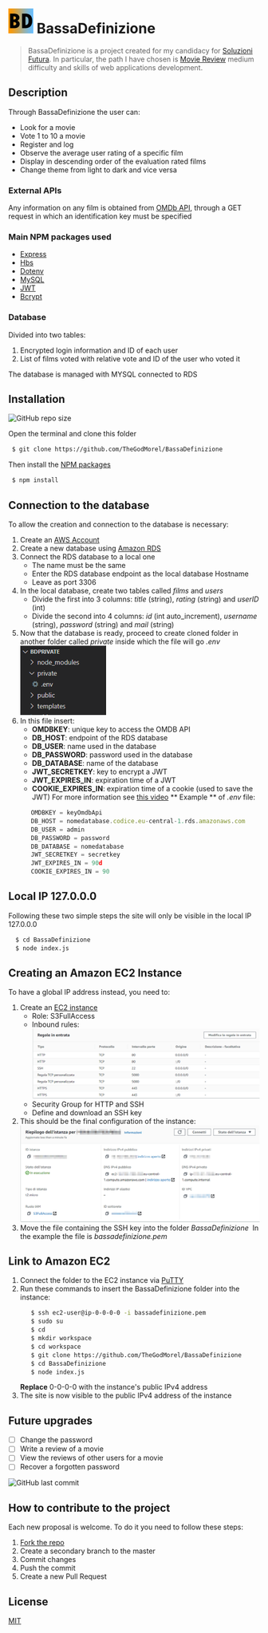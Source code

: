 # <img src="imgReadme/icon.jpg" alt="drawing" width="50"/> BassaDefinizione

> BassaDefinizione is a project created for my candidacy for [Soluzioni Futura](https://github.com/soluzionifutura/sf-academy/blob/master/README.md). In particular, the path I have chosen is [Movie Review](https://github.com/soluzionifutura/sf-academy/blob/master/prove/recensioni-film.md) medium difficulty and skills of web applications development.

## Description

Through BassaDefinizione the user can:

- Look for a movie
- Vote 1 to 10 a movie
- Register and log
- Observe the average user rating of a specific film
- Display in descending order of the evaluation rated films
- Change theme from light to dark and vice versa

### External APIs

Any information on any film is obtained from [OMDb API](http://www.omdbapi.com/), through a GET request in which an identification key must be specified

### Main NPM packages used

- [Express](https://www.npmjs.com/package/express)
- [Hbs](https://www.npmjs.com/package/hbs)
- [Dotenv](https://www.npmjs.com/package/dotenv)
- [MySQL](https://www.npmjs.com/package/mysql)
- [JWT](https://www.npmjs.com/package/jsonwebtoken)
- [Bcrypt](https://www.npmjs.com/package/bcrypt)

### Database

Divided into two tables:

1. Encrypted login information and ID of each user
2. List of films voted with relative vote and ID of the user who voted it

The database is managed with MYSQL connected to RDS

## Installation

![GitHub repo size](https://img.shields.io/github/repo-size/TheGodMorel/BassaDefinizione)

Open the terminal and clone this folder

```bash
 $ git clone https://github.com/TheGodMorel/BassaDefinizione
```

Then install the [NPM packages](https://www.npmjs.com/)

```bash
 $ npm install
```

## Connection to the database

To allow the creation and connection to the database is necessary:

1. Create an [AWS Account](https://portal.aws.amazon.com/billing/signup#/start)
2. Create a new database using [Amazon RDS](https://eu-central-1.console.aws.amazon.com/rds/home)
3. Connect the RDS database to a local one
   - The name must be the same
   - Enter the RDS database endpoint as the local database Hostname
   - Leave as port 3306
4. In the local database, create two tables called <i>films</i> and <i>users</i>
   - Divide the first into 3 columns: <i>title</i> (string), <i>rating</i> (string) and <i>userID</i> (int)
   - Divide the second into 4 columns: <i>id</i> (int auto_increment), <i>username</i> (string), <i>password</i> (string) and <i>mail</i> (string)
5. Now that the database is ready, proceed to create cloned folder in another folder called <i>private</i> inside which the file will go <i>.env</i>
   <br><img src="imgReadme/Cattura.PNG"/>
6. In this file insert:
   - **OMDBKEY**: unique key to access the OMDB API
   - **DB_HOST**: endpoint of the RDS database
   - **DB_USER**: name used in the database
   - **DB_PASSWORD**: password used in the database
   - **DB_DATABASE**: name of the database
   - **JWT_SECRETKEY**: key to encrypt a JWT
   - **JWT_EXPIRES_IN**: expiration time of a JWT
   - **COOKIE_EXPIRES_IN**: expiration time of a cookie (used to save the JWT)
     For more information see [this video](https://www.youtube.com/watch?v=Ng_zi11N4_c&t=1s)
     ** Example ** of _.env_ file:
   ```javascript
      OMDBKEY = keyOmdbApi
      DB_HOST = nomedatabase.codice.eu-central-1.rds.amazonaws.com
      DB_USER = admin
      DB_PASSWORD = password
      DB_DATABASE = nomedatabase
      JWT_SECRETKEY = secretkey
      JWT_EXPIRES_IN = 90d
      COOKIE_EXPIRES_IN = 90
   ```

## Local IP 127.0.0.0

Following these two simple steps the site will only be visible in the local IP 127.0.0.0

```bash
  $ cd BassaDefinizione
  $ node index.js
```

## Creating an Amazon EC2 Instance

To have a global IP address instead, you need to:

1. Create an [EC2 instance](https://eu-central-1.console.aws.amazon.com/ec2)
   - Role: S3FullAccess
   - Inbound rules: <img src="imgReadme/regole.PNG"/>
   - Security Group for HTTP and SSH
   - Define and download an SSH key
2. This should be the final configuration of the instance: <br> <img src="imgReadme/ec2.PNG"/>
3. Move the file containing the SSH key into the folder _BassaDefinizione_ <img scr="imgReadme/cartella.PNG"/> In the example the file is _bassadefinizione.pem_

## Link to Amazon EC2

1. Connect the folder to the EC2 instance via [PuTTY](https://www.youtube.com/watch?v=bi7ow5NGC-U)
2. Run these commands to insert the BassaDefinizione folder into the instance:
   ```bash
      $ ssh ec2-user@ip-0-0-0-0 -i bassadefinizione.pem
      $ sudo su
      $ cd
      $ mkdir workspace
      $ cd workspace
      $ git clone https://github.com/TheGodMorel/BassaDefinizione
      $ cd BassaDefinizione
      $ node index.js
   ```
   **Replace** 0-0-0-0 with the instance's public IPv4 address
3. The site is now visible to the public IPv4 address of the instance

## Future upgrades

- [ ] Change the password
- [ ] Write a review of a movie
- [ ] View the reviews of other users for a movie
- [ ] Recover a forgotten password

![GitHub last commit](https://img.shields.io/github/last-commit/TheGodMorel/BassaDefinizione)

## How to contribute to the project

Each new proposal is welcome.
To do it you need to follow these steps:

1. [Fork the repo](https://github.com/TheGodMorel/BassaDefinizione/fork)
2. Create a secondary branch to the master
3. Commit changes
4. Push the commit
5. Create a new Pull Request

## License

[MIT](https://choosealicense.com/licenses/mit/)
